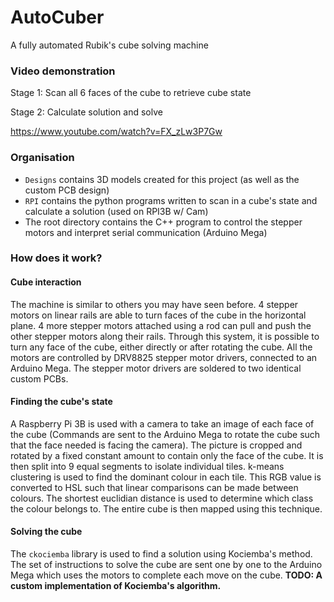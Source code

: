 # AutoCuber
A fully automated Rubik's cube solving machine

### Video demonstration
Stage 1: Scan all 6 faces of the cube to retrieve cube state

Stage 2: Calculate solution and solve

https://www.youtube.com/watch?v=FX_zLw3P7Gw


### Organisation
- `Designs` contains 3D models created for this project (as well as the custom PCB design)
- `RPI` contains the python programs written to scan in a cube's state and calculate a solution (used on RPI3B w/ Cam)
- The root directory contains the C++ program to control the stepper motors and interpret serial communication (Arduino Mega)

### How does it work?
#### Cube interaction
The machine is similar to others you may have seen before. 4 stepper motors on linear rails are able to turn faces of the cube
in the horizontal plane. 4 more stepper motors attached using a rod can pull and push the other stepper motors along their rails.
Through this system, it is possible to turn any face of the cube, either directly or after rotating the cube. All the motors are 
controlled by DRV8825 stepper motor drivers, connected to an Arduino Mega. The stepper motor drivers are soldered to two identical custom PCBs.
#### Finding the cube's state
A Raspberry Pi 3B is used with a camera to take an image of each face of the cube (Commands are sent to the Arduino Mega to rotate
the cube such that the face needed is facing the camera). The picture is cropped and rotated by a fixed constant amount to contain
only the face of the cube. It is then split into 9 equal segments to isolate individual tiles. k-means clustering is used to find
the dominant colour in each tile. This RGB value is converted to HSL such that linear comparisons can be made between colours. The 
shortest euclidian distance is used to determine which class the colour belongs to. The entire cube is then mapped using this technique.
#### Solving the cube
The `ckociemba` library is used to find a solution using Kociemba's method. The set of instructions to solve the cube are sent 
one by one to the Arduino Mega which uses the motors to complete each move on the cube. **TODO: A custom implementation of 
Kociemba's algorithm.**
